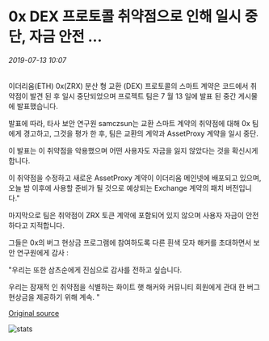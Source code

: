 # 0x DEX 프로토콜 취약점으로 인해 일시 중단, 자금 안전 ...

###### 2019-07-13 10:07

이더리움(ETH) 0x(ZRX) 분산 형 교환 (DEX) 프로토콜의 스마트 계약은 코드에서 취약점이 발견 된 후 일시 중단되었으며 프로젝트 팀은 7 월 13 일에 발표 된 중간 게시물에 발표했습니다.

발표에 따라, 타사 보안 연구원 samczsun는 교환 스마트 계약의 취약점에 대해 0x 팀에게 경고하고, 그것을 평가 한 후, 팀은 교환의 계약과 AssetProxy 계약을 일시 중단.

이 발표는 이 취약점을 악용했으며 어떤 사용자도 자금을 잃지 않았다는 것을 확신시게 합니다.

이 취약점을 수정하고 새로운 AssetProxy 계약이 이더리움 메인넷에 배포되고 있으며, 오늘 밤 이후에 사용할 준비가 될 것으로 예상되는 Exchange 계약의 패치 버전입니다."

마지막으로 팀은 취약점이 ZRX 토큰 계약에 포함되어 있지 않으며 사용자 자금이 안전하다고 지적합니다.

그들은 0x의 버그 현상금 프로그램에 참여하도록 다른 흰색 모자 해커를 초대하면서 보안 연구원에게 감사 :

"우리는 또한 삼츠순에게 진심으로 감사를 전하고 싶습니다.

우리는 잠재적 인 취약점을 식별하는 화이트 햇 해커와 커뮤니티 회원에게 관대 한 버그 현상금을 제공하기 위해 계속. "

[Original source](https://cointelegraph.com/news/0x-dex-protocol-suspended-because-of-vulnerability-funds-safe)

![stats](https://c.statcounter.com/11760860/0/a89fa40b/1/ "stats")